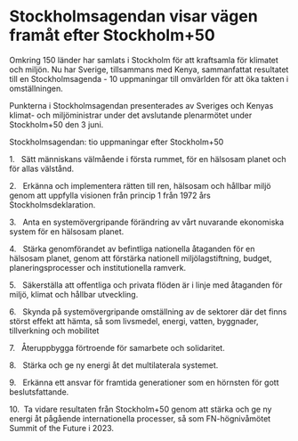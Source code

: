# Stockholmsagendan visar vägen framåt efter Stockholm+50

Omkring 150 länder har samlats i Stockholm för att kraftsamla för klimatet och miljön. Nu har Sverige, tillsammans med Kenya, sammanfattat resultatet till en Stockholmsagenda - 10 uppmaningar till omvärlden för att öka takten i omställningen.

Punkterna i Stockholmsagendan presenterades av Sveriges och Kenyas klimat- och miljöministrar under det avslutande plenarmötet under Stockholm+50 den 3 juni.

Stockholmsagendan: tio uppmaningar efter Stockholm+50

1.   Sätt människans välmående i första rummet, för en hälsosam planet och för allas välstånd.

2.   Erkänna och implementera rätten till ren, hälsosam och hållbar miljö genom att uppfylla visionen från princip 1 från 1972 års Stockholmsdeklaration.

3.   Anta en systemövergripande förändring av vårt nuvarande ekonomiska system för en hälsosam planet.

4.   Stärka genomförandet av befintliga nationella åtaganden för en hälsosam planet, genom att förstärka nationell miljölagstiftning, budget, planeringsprocesser och institutionella ramverk.

5.   Säkerställa att offentliga och privata flöden är i linje med åtaganden för miljö, klimat och hållbar utveckling.

6.   Skynda på systemövergripande omställning av de sektorer där det finns störst effekt att hämta, så som livsmedel, energi, vatten, byggnader, tillverkning och mobilitet

7.   Återuppbygga förtroende för samarbete och solidaritet.

8.   Stärka och ge ny energi åt det multilaterala systemet.

9.   Erkänna ett ansvar för framtida generationer som en hörnsten för gott beslutsfattande.

10.  Ta vidare resultaten från Stockholm+50 genom att stärka och ge ny energi åt pågående internationella processer, så som FN-högnivåmötet Summit of the Future i 2023.
